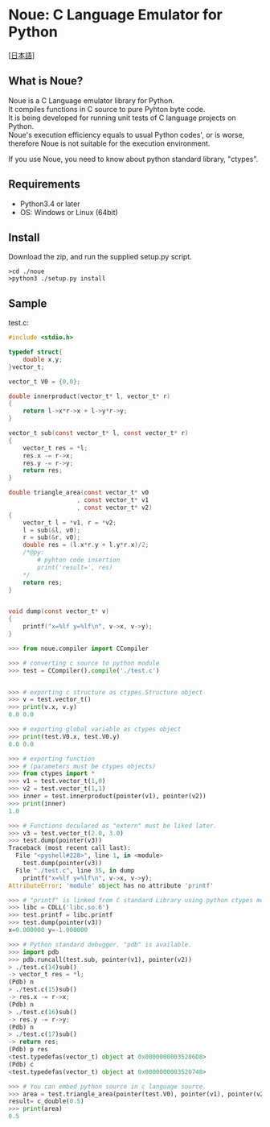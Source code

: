 
Noue: C Language Emulator for Python
=====================================
[[日本語](readme_ja.md)]


What is Noue?
-------------
  Noue is a C Language emulator library for Python.  
  It compiles functions in C source to pure Pyhton byte code.  
  It is being developed for running unit tests of C language projects on Python.  
  Noue's execution efficiency equals to usual Python codes', or is worse, therefore Noue is not suitable for the execution environment.  
  
  If you use Noue, you need to know about python standard library, "ctypes".  



Requirements
------------
 * Python3.4 or later  
 * OS: Windows or Linux (64bit)  



Install
-------
  Download the zip, and run the supplied setup.py script.
```console
>cd ./noue
>python3 ./setup.py install
```




Sample
------

test.c:  
```c
#include <stdio.h>

typedef struct{
	double x,y;
}vector_t;

vector_t V0 = {0,0};

double innerproduct(vector_t* l, vector_t* r)
{
	return l->x*r->x + l->y*r->y;
}	

vector_t sub(const vector_t* l, const vector_t* r)
{
	vector_t res = *l;
	res.x -= r->x;
	res.y -= r->y;
	return res;
}

double triangle_area(const vector_t* v0
                   , const vector_t* v1
                   , const vector_t* v2)
{
	vector_t l = *v1, r = *v2;
	l = sub(&l, v0);
	r = sub(&r, v0);
	double res = (l.x*r.y + l.y*r.x)/2;
	/*@py:
		# pyhton code insertion 
		print('result=', res)
	*/
	return res;
}


void dump(const vector_t* v)
{
	printf("x=%lf y=%lf\n", v->x, v->y);
}
```


```python
>>> from noue.compiler import CCompiler

>>> # converting c source to python module
>>> test = CCompiler().compile('./test.c')


>>> # exporting c structure as ctypes.Structure object
>>> v = test.vector_t()
>>> print(v.x, v.y)
0.0 0.0

>>> # exporting global variable as ctypes object
>>> print(test.V0.x, test.V0.y)
0.0 0.0

>>> # exporting function
>>> # (parameters must be ctypes objects)
>>> from ctypes import *
>>> v1 = test.vector_t(1,0)
>>> v2 = test.vector_t(1,1)
>>> inner = test.innerproduct(pointer(v1), pointer(v2))
>>> print(inner)
1.0

>>> # Functions deculared as "extern" must be liked later.
>>> v3 = test.vector_t(2.0, 3.0)
>>> test.dump(pointer(v3))
Traceback (most recent call last):
  File "<pyshell#228>", line 1, in <module>
    test.dump(pointer(v3))
  File "./test.c", line 35, in dump
    printf("x=%lf y=%lf\n", v->x, v->y);
AttributeError: 'module' object has no attribute 'printf'

>>> # "printf" is linked from C standard Library using python ctypes module.
>>> libc = CDLL('libc.so.6')
>>> test.printf = libc.printf
>>> test.dump(pointer(v3))
x=0.000000 y=-1.000000

>>> # Python standard debugger, "pdb" is available.
>>> import pdb
>>> pdb.runcall(test.sub, pointer(v1), pointer(v2))
> ./test.c(14)sub()
-> vector_t res = *l;
(Pdb) n
> ./test.c(15)sub()
-> res.x -= r->x;
(Pdb) n
> ./test.c(16)sub()
-> res.y -= r->y;
(Pdb) n
> ./test.c(17)sub()
-> return res;
(Pdb) p res
<test.typedefas(vector_t) object at 0x00000000035206D8>
(Pdb) c
<test.typedefas(vector_t) object at 0x0000000003520748>

>>> # You can embed python source in c language source.
>>> area = test.triangle_area(pointer(test.V0), pointer(v1), pointer(v2))
result= c_double(0.5)
>>> print(area)
0.5

```





